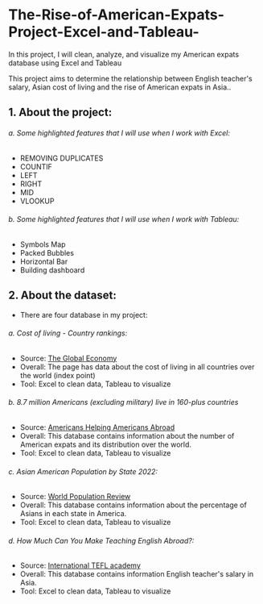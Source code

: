 # The-Rise-of-American-Expats-Project-Excel-and-Tableau-
In this project, I will clean, analyze, and visualize my American expats database using Excel and Tableau

This project aims to determine the relationship between English teacher's salary, Asian cost of living and the rise of American expats in Asia.. 


## 1. About the project: 
###### a. Some highlighted features that I will use when I work with Excel: 
- REMOVING DUPLICATES
- COUNTIF
- LEFT
- RIGHT
- MID 
- VLOOKUP

###### b. Some highlighted features that I will use when I work with Tableau: 
- Symbols Map
- Packed Bubbles
- Horizontal Bar
- Building dashboard

## 2. About the dataset: 
- There are four database in my project: 

###### a. Cost of living - Country rankings: 
- Source: [The Global Economy](https://www.theglobaleconomy.com/rankings/cost_of_living_wb/)
- Overall: The page has data about the cost of living in all countries over the world (index point) 
- Tool: Excel to clean data, Tableau to visualize

###### b. 8.7 million Americans (excluding military) live in 160-plus countries 
- Source: [Americans Helping Americans Abroad](https://aaro.org/about-aaro/8m-americans-abroad)
- Overall: This database contains information about the number of American expats and its distribution over the world.
- Tool: Excel to clean data, Tableau to visualize

###### c. Asian American Population by State 2022: 
- Source: [World Population Review](https://worldpopulationreview.com/state-rankings/asian-population)
- Overall: This database contains information about the percentage of Asians in each state in America. 
- Tool: Excel to clean data, Tableau to visualize


###### d. How Much Can You Make Teaching English Abroad?: 
- Source: [International TEFL academy](https://www.internationalteflacademy.com/blog/how-much-money-can-i-earn-teaching-english-abroad)
- Overall: This database contains information English teacher's salary in Asia.
- Tool: Excel to clean data, Tableau to visualize
